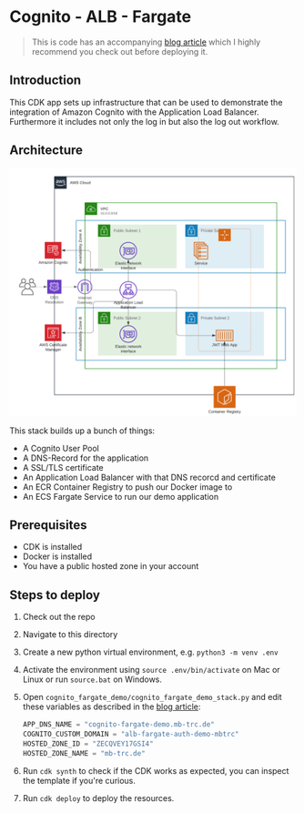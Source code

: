 
# Cognito - ALB - Fargate

> This is code has an accompanying [blog article](https://aws-blog.de/2020/03/building-a-fargate-based-container-app-with-cognito-authentication.html) which I highly recommend you check out before deploying it.

## Introduction

This CDK app sets up infrastructure that can be used to demonstrate the integration of Amazon Cognito with the Application Load Balancer. Furthermore it includes not only the log in but also the log out workflow.

## Architecture

![Architecture](architecture.png)

This stack builds up a bunch of things:

- A Cognito User Pool
- A DNS-Record for the application
- A SSL/TLS certificate
- An Application Load Balancer with that DNS recorcd and certificate
- An ECR Container Registry to push our Docker image to
- An ECS Fargate Service to run our demo application

## Prerequisites

- CDK is installed
- Docker is installed
- You have a public hosted zone in your account

## Steps to deploy

1. Check out the repo
2. Navigate to this directory
3. Create a new python virtual environment, e.g. `python3 -m venv .env`
4. Activate the environment using `source .env/bin/activate` on Mac or Linux or run `source.bat` on Windows.
5. Open `cognito_fargate_demo/cognito_fargate_demo_stack.py` and edit these variables as described in the [blog article](https://aws-blog.de/2020/03/building-a-fargate-based-container-app-with-cognito-authentication.html):

    ```python
    APP_DNS_NAME = "cognito-fargate-demo.mb-trc.de"
    COGNITO_CUSTOM_DOMAIN = "alb-fargate-auth-demo-mbtrc"
    HOSTED_ZONE_ID = "ZECQVEY17GSI4"
    HOSTED_ZONE_NAME = "mb-trc.de"
    ```

6. Run `cdk synth` to check if the CDK works as expected, you can inspect the template if you're curious.
7. Run `cdk deploy` to deploy the resources. 